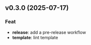## v0.3.0 (2025-07-17)

### Feat

- **release**: add a pre-release workflow
- **template**: lint template